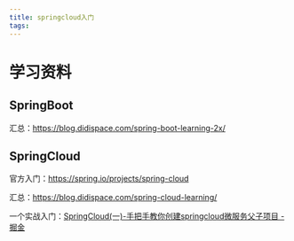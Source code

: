 ```yaml
---
title: springcloud入门
tags:
---
```


# 学习资料

## SpringBoot

汇总：https://blog.didispace.com/spring-boot-learning-2x/

## SpringCloud

官方入门：https://spring.io/projects/spring-cloud

汇总：https://blog.didispace.com/spring-cloud-learning/

一个实战入门：[SpringCloud(一)-手把手教你创建springcloud微服务父子项目 - 掘金](https://juejin.cn/post/6996493804807127071)
